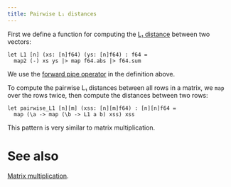 ```yaml
---
title: Pairwise L₁ distances
---
```


First we define a function for computing the [L₁
distance](https://en.wikipedia.org/wiki/Taxicab_geometry) between
two vectors:

```futhark
let L1 [n] (xs: [n]f64) (ys: [n]f64) : f64 =
  map2 (-) xs ys |> map f64.abs |> f64.sum
```

We use the [forward pipe operator](piping.html) in the definition
above.

To compute the pairwise L₁ distances between all rows in a matrix,
we `map` over the rows twice, then compute the distances between
two rows:

```futhark
let pairwise_L1 [n][m] (xss: [n][m]f64) : [n][n]f64 =
  map (\a -> map (\b -> L1 a b) xss) xss
```

This pattern is very similar to matrix multiplication.

# See also

[Matrix multiplication](matrix-multiplication.html).
